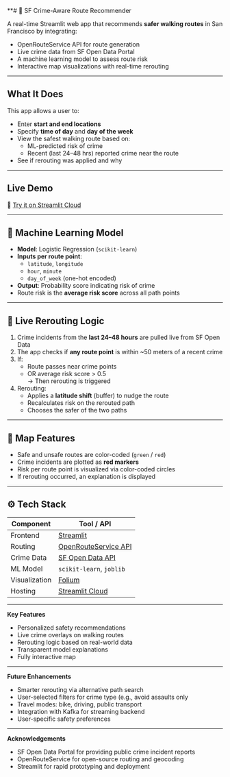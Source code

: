 
**# 🚦 SF Crime-Aware Route Recommender

A real-time Streamlit web app that recommends **safer walking routes** in San Francisco by integrating:

- OpenRouteService API for route generation  
- Live crime data from SF Open Data Portal  
- A machine learning model to assess route risk  
- Interactive map visualizations with real-time rerouting

---

## What It Does

This app allows a user to:
- Enter **start and end locations**
- Specify **time of day** and **day of the week**
- View the safest walking route based on:
  - ML-predicted risk of crime
  - Recent (last 24–48 hrs) reported crime near the route
- See if rerouting was applied and why

---

## Live Demo

🔗 [Try it on Streamlit Cloud](https://msba-sf-crime-analyser.streamlit.app)


---

## 🤖 Machine Learning Model

- **Model**: Logistic Regression (`scikit-learn`)
- **Inputs per route point**:
  - `latitude`, `longitude`
  - `hour`, `minute`
  - `day_of_week` (one-hot encoded)
- **Output**: Probability score indicating risk of crime
- Route risk is the **average risk score** across all path points

---

## 🔄 Live Rerouting Logic

1. Crime incidents from the **last 24–48 hours** are pulled live from SF Open Data
2. The app checks if **any route point** is within ~50 meters of a recent crime
3. If:
   - Route passes near crime points
   - OR average risk score > 0.5  
   → Then rerouting is triggered
4. Rerouting:
   - Applies a **latitude shift** (buffer) to nudge the route
   - Recalculates risk on the rerouted path
   - Chooses the safer of the two paths

---

## 📍 Map Features

- Safe and unsafe routes are color-coded (`green` / `red`)
- Crime incidents are plotted as **red markers**
- Risk per route point is visualized via color-coded circles
- If rerouting occurred, an explanation is displayed

---

## ⚙️ Tech Stack

| Component        | Tool / API                                      |
|------------------|--------------------------------------------------|
| Frontend         | [Streamlit](https://streamlit.io/)               |
| Routing          | [OpenRouteService API](https://openrouteservice.org/) |
| Crime Data       | [SF Open Data API](https://data.sfgov.org/)     |
| ML Model         | `scikit-learn`, `joblib`                        |
| Visualization    | [Folium](https://python-visualization.github.io/folium/) |
| Hosting          | [Streamlit Cloud](https://streamlit.io/cloud)   |

---
**Key Features**

- Personalized safety recommendations
- Live crime overlays on walking routes
- Rerouting logic based on real-world data  
- Transparent model explanations
- Fully interactive map

---

**Future Enhancements**

- Smarter rerouting via alternative path search
- User-selected filters for crime type (e.g., avoid assaults only
- Travel modes: bike, driving, public transport
- Integration with Kafka for streaming backend
- User-specific safety preferences

---

**Acknowledgements**

- SF Open Data Portal for providing public crime incident reports
- OpenRouteService for open-source routing and geocoding
- Streamlit for rapid prototyping and deployment
